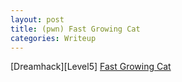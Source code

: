 ```yaml
---
layout: post
title: (pwn) Fast Growing Cat
categories: Writeup
---
```


[Dreamhack][Level5]
[Fast Growing Cat](https://bugeun1007.tistory.com/81)